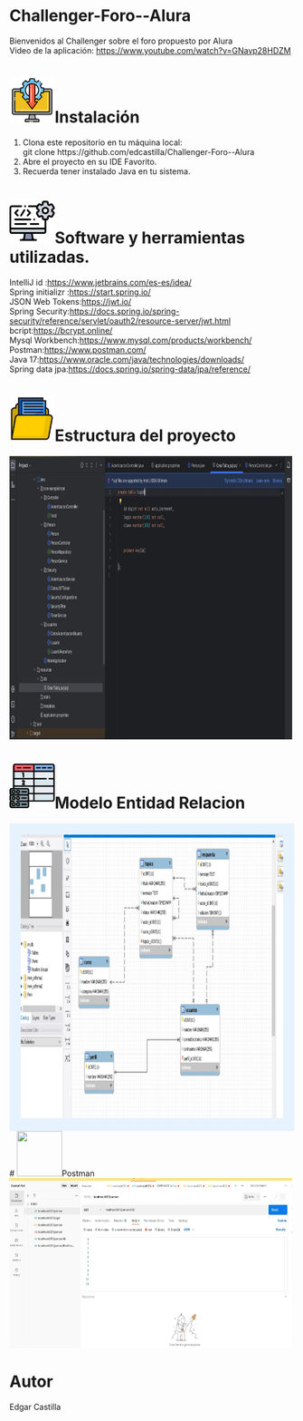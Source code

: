 
   
# Challenger-Foro--Alura
Bienvenidos al Challenger sobre el foro propuesto por Alura<br>
Video de la aplicación:
https://www.youtube.com/watch?v=GNavp28HDZM

#  <img src="instalacion.png" width="80" height="80">Instalación
<div>
<ol>
  <li>Clona este repositorio en tu máquina local:<br> git clone
   https://github.com/edcastilla/Challenger-Foro--Alura</li>
  <li>Abre el proyecto en su IDE Favorito.</li>
  <li>Recuerda tener instalado Java en tu sistema.</li>
</ol>
  </div>
  
# <img src="software.png" width="80" height="80">Software y herramientas utilizadas.
IntelliJ id :https://www.jetbrains.com/es-es/idea/ <br>
Spring initializr :https://start.spring.io/<br>
JSON Web Tokens:https://jwt.io/<br>
Spring Security:https://docs.spring.io/spring-security/reference/servlet/oauth2/resource-server/jwt.html<br>
bcript:https://bcrypt.online/<br>
Mysql Workbench:https://www.mysql.com/products/workbench/<br>
Postman:https://www.postman.com/<br>
Java 17:https://www.oracle.com/java/technologies/downloads/<br>
Spring data jpa:https://docs.spring.io/spring-data/jpa/reference/<br>

# <img src="carpeta.png" width="80" height="80">Estructura del proyecto

<img src="IMAGENINTELLIJID.JPG" width="500" height="500">

# <img src="tabla.png" width="80" height="80">Modelo Entidad Relacion
<div style="background-color: #e6f3ff; padding: 20px;">
<img src="ENTIDAD_RELACION_MYSQLWORBENCH.JPG" width="500" height="500">
</div>
# <img src="actualizar.png" width="80" height="80">Postman

<img src="IMAGENPOSTMAN.JPG" width="500" height="300">

# Autor
Edgar Castilla


